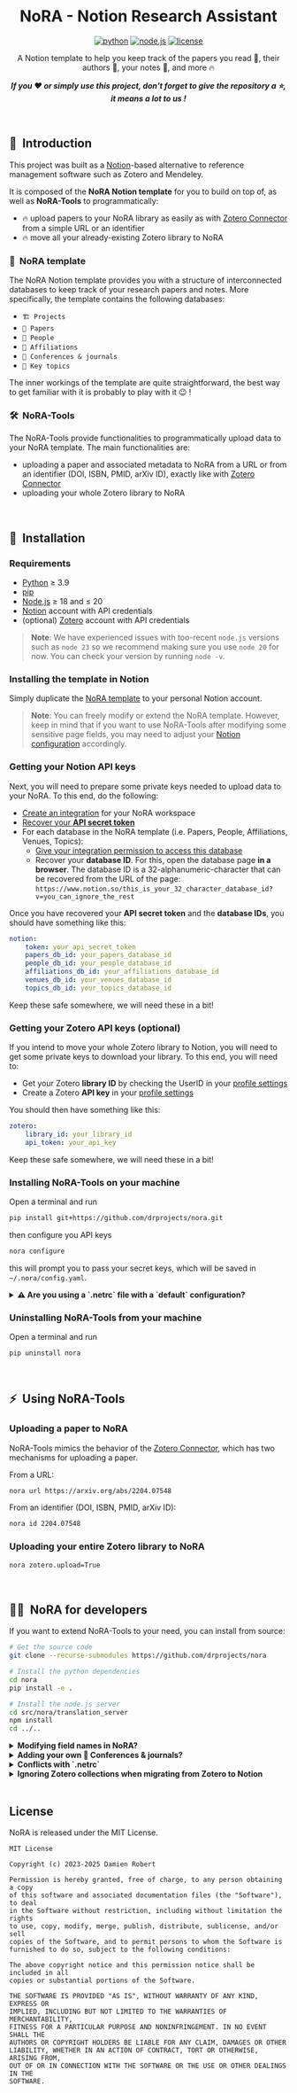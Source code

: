 <div align="center">

# NoRA - Notion Research Assistant 

[![python](https://img.shields.io/badge/-Python-blue?logo=python&logoColor=white)](https://github.com/pre-commit/pre-commit)
[![node.js](https://img.shields.io/badge/Node.js-43853D?logo=node.js&logoColor=white)](https://github.com/pre-commit/pre-commit)
[![license](https://img.shields.io/badge/License-MIT-green.svg?labelColor=gray)](https://github.com/ashleve/lightning-hydra-template#license)

A Notion template to help you keep track of the papers you read 📜, their authors 👤, 
your notes 📝, and more 🔥

**_If you ❤️ or simply use this project, don't forget to give the repository a ⭐,
it means a lot to us !_**
</div>

<br>

## 📌  Introduction

This project was built as a [Notion](https://www.notion.so)-based alternative to 
reference management software such as Zotero and Mendeley.

It is composed of the **NoRA Notion template** for you to build on top of, as 
well as **NoRA-Tools** to programmatically:
- 🔥 upload papers to your NoRA library as easily as with 
[Zotero Connector](https://www.zotero.org/download/connectors) from a simple URL or an identifier
- 🔥 move all your already-existing Zotero library to NoRA

### 🧪  NoRA template

The NoRA Notion template provides you with a structure of interconnected databases to 
keep track of your research papers and notes.
More specifically, the template contains the following databases:
- `🏗️ Projects`
- `📜 Papers`
- `👤 People`
- `🏢 Affiliations`
- `🤹 Conferences & journals`
- `🧲 Key topics`

The inner workings of the template are quite straightforward, the best way to 
get familiar with it is probably to play with it 😉 !

### 🛠  NoRA-Tools

The NoRA-Tools provide functionalities to programmatically upload data to your 
NoRA template. The main functionalities are:

- uploading a paper and associated metadata to NoRA from a URL or 
from an identifier (DOI, ISBN, PMID, arXiv ID), exactly like with 
[Zotero Connector](https://www.zotero.org/download/connectors)
- uploading your whole Zotero library to NoRA

<br>

## 🧱  Installation

### Requirements
- [Python](https://www.python.org/downloads) ≥ 3.9  
- [pip](https://pip.pypa.io/en/stable/installation)
- [Node.js](https://nodejs.org/en/download) ≥ 18 and ≤ 20  
- [Notion](https://www.notion.com) account with API credentials
- (optional) [Zotero](https://www.zotero.org) account with API credentials

> **Note**: We have experienced issues with too-recent `node.js` 
> versions such as `node 23` so we recommend making sure you use 
> `node 20` for now. You can check your version by running `node -v`.

### Installing the template in Notion

Simply duplicate the [NoRA template](https://silent-switch-780.notion.site/Template-research-library-286d3393a7e845c6a689a5c693790987) to your personal Notion account.

> **Note**: You can freely modify or extend the NoRA template. However, keep in 
> mind that if you want to use NoRA-Tools after modifying some sensitive page 
> fields, you may need to adjust your 
> [Notion configuration](###getting-your-notion-api-keys) accordingly.

### Getting your Notion API keys

Next, you will need to prepare some private keys needed to upload data 
to your NoRA.
To this end, do the following:
- [Create an integration](https://developers.notion.com/docs/create-a-notion-integration) for your NoRA workspace
- [Recover your **API secret token**](https://developers.notion.com/docs/create-a-notion-integration#get-your-api-secret)
- For each database in the NoRA template (i.e. Papers, People, Affiliations, Venues, Topics):
  - [Give your integration permission to access this database](https://developers.notion.com/docs/create-a-notion-integration#give-your-integration-page-permissions)
  - Recover your **database ID**. For this, open the database page **in a browser**. The
database ID is a 32-alphanumeric-character that can be recovered from the URL of the page:
`https://www.notion.so/this_is_your_32_character_database_id?v=you_can_ignore_the_rest`

Once you have recovered your **API secret token** and the **database IDs**, 
you should have something like this:

````yaml
notion:
    token: your_api_secret_token
    papers_db_id: your_papers_database_id
    people_db_id: your_people_database_id
    affiliations_db_id: your_affiliations_database_id
    venues_db_id: your_venues_database_id
    topics_db_id: your_topics_database_id
````
Keep these safe somewhere, we will need these in a bit!

### Getting your Zotero API keys (optional)

If you intend to move your whole Zotero library to Notion, you will need to
get some private keys to download your library.
To this end, you will need to:
- Get your Zotero **library ID** by checking the UserID in your [profile settings](https://www.zotero.org/settings/keys)
- Create a Zotero **API key** in your [profile settings](https://www.zotero.org/settings/keys)

You should then have something like this:

````yaml
zotero:
    library_id: your_library_id
    api_token: your_api_key
````

Keep these safe somewhere, we will need these in a bit!

### Installing NoRA-Tools on your machine
Open a terminal and run
```bash
pip install git+https://github.com/drprojects/nora.git
```

then configure you API keys
```bash
nora configure
```
this will prompt you to pass your secret keys, which will be saved in 
`~/.nora/config.yaml`.

<details>
<summary><b>
⚠️ Are you using a `.netrc` file with a `default` configuration?</b></summary>

If you are using a `~/.netrc` file to keep track of your passwords locally, 
and have declared a `default` account among your configurations, the `requests`
library will crash when trying to connect to Notion. Please remove your 
`default` account and all should be fine 😉

</details>

### Uninstalling NoRA-Tools from your machine
Open a terminal and run
```bash
pip uninstall nora
```

<br>

## ⚡  Using NoRA-Tools

### Uploading a paper to NoRA

NoRA-Tools mimics the behavior of the 
[Zotero Connector](https://www.zotero.org/download/connectors), which 
has two mechanisms for uploading a paper.

From a URL:

```bash
nora url https://arxiv.org/abs/2204.07548
```

From an identifier (DOI, ISBN, PMID, arXiv ID):

```bash
nora id 2204.07548
```

### Uploading your entire Zotero library to NoRA

```bash
nora zotero.upload=True
```

<br>

## 👩‍💻  NoRA for developers

If you want to extend NoRA-Tools to your need, you can install from source:

```bash
# Get the source code
git clone --recurse-submodules https://github.com/drprojects/nora

# Install the python dependencies
cd nora
pip install -e .

# Install the node.js server
cd src/nora/translation_server
npm install
cd ../..
```

<details>
<summary><b>Modifying field names in NoRA?️</b></summary>

By default, NoRA-Tools expect the attribute fields (e.g. column names in Notion)
of your papers, people, etc. to have specific values. If you want to adjust 
those, you will also need to adjust the
[configs/config.yaml](src/nora/configs/config.yaml)
file:

````yaml
# If you happen to modify your field names in Notion, update the
# following database-specific keys
person_keys:
    name: 'Name'
    affiliations: '🏢 Affiliations'
    papers: '📜 Papers'
    website: 'Website'

paper_keys:
    name: 'Name'
    authors: '👤 Authors'
    abstract:  'Abstract'
    topics: '🧲 Key topics'
    url: 'URL'
    to_read: 'Reading status'
    year: 'Year'
    venue:  '🤹 Venue'

affiliation_keys:
    name: 'Name'

venue_keys:
    name: 'Name'
````

</details>

<details>
<summary><b>
Adding your own 🤹 Conferences & journals?</b></summary>

By default, when parsing a paper from a remote database, NoRA-Tools will try to 
figure out which `🤹 Conferences & journals` to place it under. However, one 
can hardly account for all possible conference and journal names, nor for all 
the slight formatting differences used to describe how a paper was published. 
Yet, we attempt to group the most frequent ones using a predefined `VENUES` 
dictionary in `src/utils/venues.py`.

If many papers from your library are from a conference or journal absent from 
this dictionary, and you would like them to be grouped under the same 
`🤹 Conferences & journals` item, you can simply append your own entries in 
`VENUES`, using the following format:

````python
lowercase_match_to_search_for_in_remote_metadata: 'shorthand_under_which_to_group'
````

</details>

<details>
<summary><b>
Conflicts with `.netrc`</b></summary>

If you are using a `~/.netrc` file to keep track of your passwords locally, 
and have declared a `default` account among your configurations, the `requests`
library will crash when trying to connect to Notion. Please remove your 
`default` account and all should be fine 😉

</details>

<details>
<summary><b>
Ignoring Zotero collections when migrating from Zotero to Notion</b></summary>

By default, the `collections` (e.g. folders) in your Zotero library will be used to 
populate the `Key Topics` field of your papers in NoRA.
If you want to exclude some of your collections from this behavior, your can list 
them in the [configs/zotero/default.yaml](src/nora/configs/zotero/default.yaml) file:

````yaml
ignored_collections: ['collection name 1', 'collection name 2']
````
</details>

<br>

## License

NoRA is released under the MIT License.

```
MIT License

Copyright (c) 2023-2025 Damien Robert

Permission is hereby granted, free of charge, to any person obtaining a copy
of this software and associated documentation files (the "Software"), to deal
in the Software without restriction, including without limitation the rights
to use, copy, modify, merge, publish, distribute, sublicense, and/or sell
copies of the Software, and to permit persons to whom the Software is
furnished to do so, subject to the following conditions:

The above copyright notice and this permission notice shall be included in all
copies or substantial portions of the Software.

THE SOFTWARE IS PROVIDED "AS IS", WITHOUT WARRANTY OF ANY KIND, EXPRESS OR
IMPLIED, INCLUDING BUT NOT LIMITED TO THE WARRANTIES OF MERCHANTABILITY,
FITNESS FOR A PARTICULAR PURPOSE AND NONINFRINGEMENT. IN NO EVENT SHALL THE
AUTHORS OR COPYRIGHT HOLDERS BE LIABLE FOR ANY CLAIM, DAMAGES OR OTHER
LIABILITY, WHETHER IN AN ACTION OF CONTRACT, TORT OR OTHERWISE, ARISING FROM,
OUT OF OR IN CONNECTION WITH THE SOFTWARE OR THE USE OR OTHER DEALINGS IN THE
SOFTWARE.
```
